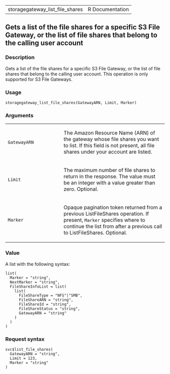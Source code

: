 <table style="width: 100%;">
<tbody>
<tr class="odd">
<td>storagegateway_list_file_shares</td>
<td style="text-align: right;">R Documentation</td>
</tr>
</tbody>
</table>

## Gets a list of the file shares for a specific S3 File Gateway, or the list of file shares that belong to the calling user account

### Description

Gets a list of the file shares for a specific S3 File Gateway, or the
list of file shares that belong to the calling user account. This
operation is only supported for S3 File Gateways.

### Usage

    storagegateway_list_file_shares(GatewayARN, Limit, Marker)

### Arguments

<table>
<colgroup>
<col style="width: 35%" />
<col style="width: 65%" />
</colgroup>
<tbody>
<tr class="odd">
<td><code
id="storagegateway_list_file_shares_:_GatewayARN">GatewayARN</code></td>
<td><p>The Amazon Resource Name (ARN) of the gateway whose file shares
you want to list. If this field is not present, all file shares under
your account are listed.</p></td>
</tr>
<tr class="even">
<td><code id="storagegateway_list_file_shares_:_Limit">Limit</code></td>
<td><p>The maximum number of file shares to return in the response. The
value must be an integer with a value greater than zero.
Optional.</p></td>
</tr>
<tr class="odd">
<td><code
id="storagegateway_list_file_shares_:_Marker">Marker</code></td>
<td><p>Opaque pagination token returned from a previous ListFileShares
operation. If present, <code>Marker</code> specifies where to continue
the list from after a previous call to ListFileShares.
Optional.</p></td>
</tr>
</tbody>
</table>

### Value

A list with the following syntax:

    list(
      Marker = "string",
      NextMarker = "string",
      FileShareInfoList = list(
        list(
          FileShareType = "NFS"|"SMB",
          FileShareARN = "string",
          FileShareId = "string",
          FileShareStatus = "string",
          GatewayARN = "string"
        )
      )
    )

### Request syntax

    svc$list_file_shares(
      GatewayARN = "string",
      Limit = 123,
      Marker = "string"
    )
